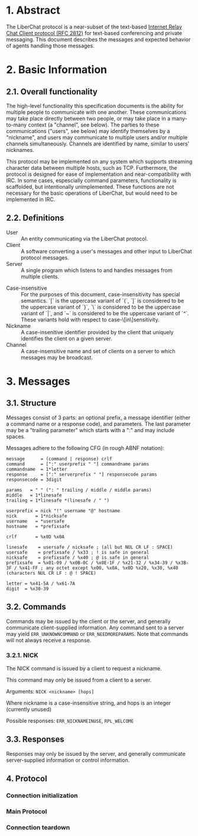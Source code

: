 # 1. Abstract

The LiberChat protocol is a near-subset of the text-based [Internet Relay Chat Client protocol (RFC 2812)](https://tools.ietf.org/html/rfc2812) for text-based conferencing and private messaging. This document describes the messages and expected behavior of agents handling those messages.

# 2. Basic Information

## 2.1. Overall functionality

The high-level functionality this specification documents is the ability for multiple people to communicate with one another. These communications may take place directly between two people, or may take place in a many-to-many context (a "channel", see below). The parties to these communications ("users", see below) may identify themselves by a "nickname", and users may communicate to multiple users and/or multiple channels simultaneously. Channels are identified by name, similar to users' nicknames.

This protocol may be implemented on any system which supports streaming character data between multiple hosts, such as TCP. Furthermore, the protocol is designed for ease of implementation and near-compatibility with IRC. In some cases, espescially command parameters, functionality is scaffolded, but intentionally unimplemented. These functions are not necessary for the basic operations of LiberChat, but would need to be implemented in IRC.

## 2.2. Definitions

<!--
<dl>
<dt>
</dt>
<dd>
</dd>
-->
<dt>
User
</dt>
<dd>
An entity communicating via the LiberChat protocol.
</dd>
<dt>
Client
</dt>
<dd>
A software converting a user's messages and other input to LiberChat protocol messages.
</dd>
<dt>
Server
</dt>
<dd>
A single program which listens to and handles messages from multiple clients.
</dd>
<dl>
Case-insensitive
<dt>
</dt>
<dd>
For the purposes of this document, case-insensitivity has special semantics. `[` is the uppercase variant of `{`, `]` is considered to be the uppercase variant of `}`, `\` is considered to be the uppercase variant of `|`, and `~` is considered to be the uppercase variant of `^`. These variants hold with respect to case-\[in\]sensitivity.
</dd>
<dt>
Nickname
</dt>
<dd>
A case-insenitive identifier provided by the client that uniquely identifies the client on a given server.
</dd>
<dt>
Channel
</dt>
<dd>
A case-insensitive name and set of clients on a server to which messages may be broadcast.
</dd>
</dl>

# 3. Messages

## 3.1. Structure

Messages consist of 3 parts: an optional prefix, a message identifier (either a command name or a response code), and parameters. The last parameter may be a "trailing parameter" which starts with a ":" and may include spaces.

Messages adhere to the following CFG (in rough ABNF notation):

```abnf
message      = (command | response) crlf
command      = [":" userprefix " "] commandname params
commandname  = 1*letter
response     = [":" serverprefix " "] responsecode params
responsecode = 3digit

params   = " " (": " trailing / middle / middle params)
middle   = 1*linesafe
trailing = 1*linesafe *(linesafe / " ")

userprefix = nick "!" username "@" hostname
nick       = 1*nicksafe
username   = *usersafe
hostname   = *prefixsafe

crlf       = %x0D %x0A

linesafe    = usersafe / nicksafe ; (all but NUL CR LF : SPACE)
usersafe    = prefixsafe / %x33 ; ! is safe in general
nicksafe    = prefixsafe / %x40 ; @ is safe in general
prefixsafe  = %x01-09 / %x0B-0C / %x0E-1F / %x21-32 / %x34-39 / %x3B-3F / %x41-FF ; any octet except %x00, %x0A, %x0D %x20, %x30, %x40 (characters NUL CR LF : @ ! SPACE)

letter = %x41-5A / %x61-7A
digit  = %x30-39

```

## 3.2. Commands

Commands may be issued by the client or the server, and generally communicate client-supplied information. Any command sent to a server may yield `ERR_UNKNOWNCOMMAND` or `ERR_NEEDMOREPARAMS`. Note that commands will not always receive a response.

### 3.2.1. NICK
The NICK command is issued by a client to request a nickname.

This command may only be issued from a client to a server.

Arguments: `NICK <nickname> [hops]`

Where nickname is a case-insensitive string, and hops is an integer (currently unused)

Possible responses: `ERR_NICKNAMEINUSE`, `RPL_WELCOME`

## 3.3. Responses

Responses may only be issued by the server, and generally communicate server-supplied information or control information.

## 4. Protocol
### Connection initialization

### Main Protocol

### Connection teardown